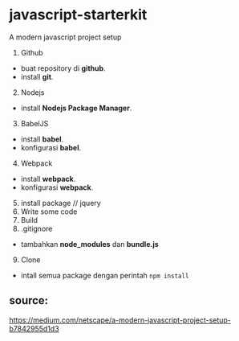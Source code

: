 # javascript-starterkit
A modern javascript project setup

1. Github
  * buat repository di __github__.
  * install __git__.
2. Nodejs
  * install __Nodejs Package Manager__.
3. BabelJS
  * install __babel__.
  * konfigurasi __babel__.
4. Webpack
  * install __webpack__.
  * konfigurasi __webpack__.
5. install package // jquery
6. Write some code
7. Build
8. .gitignore
  * tambahkan __node_modules__ dan __bundle.js__
9. Clone
  * intall semua package dengan perintah `npm install`

## source:
https://medium.com/netscape/a-modern-javascript-project-setup-b7842955d1d3
